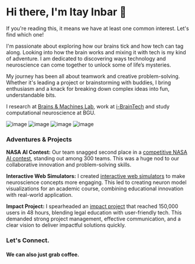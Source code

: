 # Hi there, I'm Itay Inbar 👋

If you're reading this, it means we have at least one common interest. Let's find which one!

I'm passionate about exploring how our brains tick and how tech can tag along. Looking into how the brain works and mixing it with tech is my kind of adventure. I am dedicated to discovering ways technology and neuroscience can come together to unlock some of life’s mysteries.

My journey has been all about teamwork and creative problem-solving. Whether it's leading a project or brainstorming with buddies, I bring enthusiasm and a knack for breaking down complex ideas into fun, understandable bits.

I research at [Brains & Machines Lab](https://brainsandmachines.org/), work at [i-BrainTech](http://www.i-brain.tech/) and study computational neuroscience at BGU.

![image]({[BadgeURLHere](https://img.shields.io/badge/Keras-FF0000?style=for-the-badge&logo=keras&logoColor=white)})
![image]({[BadgeURLHere](https://img.shields.io/badge/TensorFlow-FF6F00?style=for-the-badge&logo=tensorflow&logoColor=white)})
![image]({[BadgeURLHere](https://img.shields.io/badge/PyTorch-EE4C2C?style=for-the-badge&logo=pytorch&logoColor=white)})
![image]({[BadgeURLHere](https://img.shields.io/badge/ChatGPT-74aa9c?style=for-the-badge&logo=openai&logoColor=white)})




### Adventures & Projects

**NASA AI Contest:** Our team snagged second place in a [competitive NASA AI contest](https://drivendata.co/blog/ai-assistants-winners), standing out among 300 teams. This was a huge nod to our collaborative innovation and problem-solving skills.

**Interactive Web Simulators:** I created [interactive web simulators](https://neuropractical.web.app/eeg-simulator) to make neuroscience concepts more engaging. This led to creating neuron model visualizations for an academic course, combining educational innovation with real-world application.

**Impact Project:** I spearheaded an [impact project](https://www.linkedin.com/posts/itayinbardev_%D7%90%D7%99%D7%9A-%D7%9E%D7%91%D7%99%D7%90%D7%99%D7%9D-%D7%9E%D7%95%D7%93%D7%A2%D7%95%D7%AA-%D7%97%D7%91%D7%A8%D7%AA%D7%99%D7%AA-%D7%90%D7%9C-150000-%D7%99%D7%A9%D7%A8%D7%90%D7%9C%D7%99%D7%9D-activity-7068622939063017472-ix_B?utm_source=share&utm_medium=member_desktop) that reached 150,000 users in 48 hours, blending legal education with user-friendly tech. This demanded strong project management, effective communication, and a clear vision to deliver impactful solutions quickly.

### Let's Connect. 

#### We can also just grab coffee.
